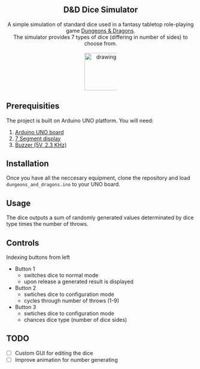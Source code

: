 <h2 align="center">D&D Dice Simulator</h2>

<p align="center">
A simple simulation of standard dice used in a fantasy tabletop role-playing game <a href="https://en.wikipedia.org/wiki/Dungeons_%26_Dragons">Dungeons & Dragons</a>. 
<br>
The simulator provides 7 types of dice (differing in number of sides) to choose from.
<br>
<br>
<img src="https://cdn-icons-png.flaticon.com/512/6688/6688558.png" text-align="left" alt="drawing" width="100" height="100" color: white style="max-width:17%;"/> 
</p>

## Prerequisities
The project is built on Arduino UNO platform.
You will need:
1. [Arduino UNO board](https://store.arduino.cc/products/arduino-uno-rev3)
2. [7 Segment display](https://www.laskakit.cz/hodinovy-displej-tm1637--cerveny/?gclid=CjwKCAjwkeqkBhAnEiwA5U-uM1NEJE5VE82NQLYDGOBpYgm54MGRBueVhJcAJhHB3qjPBpUT_NDEuhoCRgQQAvD_BwE#relatedFiles)
3. [Buzzer (5V, 2.3 KHz)](https://dratek.cz/arduino/1251-aktivni-bzucak-5v-2.3-khz.html?gclid=CjwKCAjwkeqkBhAnEiwA5U-uM0-9UzfDUxOdSV-eDP1Bs8x3dNG2nvL34aHU504he-EqYvo7bPuXOhoCGXcQAvD_BwE)

## Installation
Once you have all the neccesary equipment, clone the repository and load `dungeons_and_dragons.ino` to your UNO board.

## Usage
The dice outputs a sum of randomly generated values determinated by dice type times the number of throws.

## Controls
Indexing buttons from left

- Button 1
  - switches dice to normal mode
  - upon release a generated result is displayed
- Button 2
  - swtiches dice to configuration mode
  - cycles through number of throws (1-9)
- Button 3
  - swtiches dice to configuration mode
  - chances dice type (number of dice sides)

## TODO

- [ ] Custom GUI for editing the dice
- [ ] Improve animation for number generating
